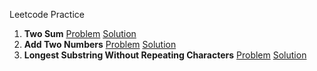 Leetcode Practice

001. **Two Sum** [Problem](https://leetcode.com/problems/two-sum) [Solution](./001TwoSum/)
002. **Add Two Numbers** [Problem](https://leetcode.com/problems/add-two-numbers) [Solution](./002AddTwoNumbers/)
003. **Longest Substring Without Repeating Characters** [Problem](https://leetcode.com/problems/longest-substring-without-repeating-characters/) [Solution](./003LongestSubstringWithoutRepeatingCharacters/)
